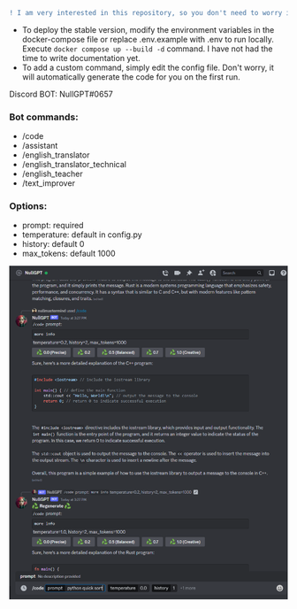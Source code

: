 ```diff
! I am very interested in this repository, so you don't need to worry if there hasn't been an update for a while. Simply put, it is still functioning stably without the need for updates.
```

- To deploy the stable version, modify the environment variables in the docker-compose file or replace .env.example with .env to run locally. Execute `docker compose up --build -d` command. I have not had the time to write documentation yet.
- To add a custom command, simply edit the config file. Don't worry, it will automatically generate the code for you on the first run.

Discord BOT: NullGPT#0657

### Bot commands:
- /code
- /assistant
- /english_translator
- /english_translator_technical
- /english_teacher
- /text_improver

### Options:
- prompt: required
- temperature: default in config.py
- history: default 0
- max_tokens: default 1000

![alt text](asssets/img.png)